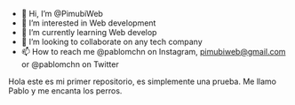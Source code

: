 - 👋 Hi, I’m @PimubiWeb
- 👀 I’m interested in Web development
- 🌱 I’m currently learning Web develop
- 💞️ I’m looking to collaborate on any tech company
- 📫 How to reach me @pablomchn on Instagram, pimubiweb@gmail.com or @pablomchn on Twitter

<!---
PimubiWeb/PimubiWeb is a ✨ special ✨ repository because its `README.md` (this file) appears on your GitHub profile.
You can click the Preview link to take a look at your changes.
--->

Hola este es mi primer repositorio, es simplemente una prueba.
Me llamo Pablo y me encanta los perros.
